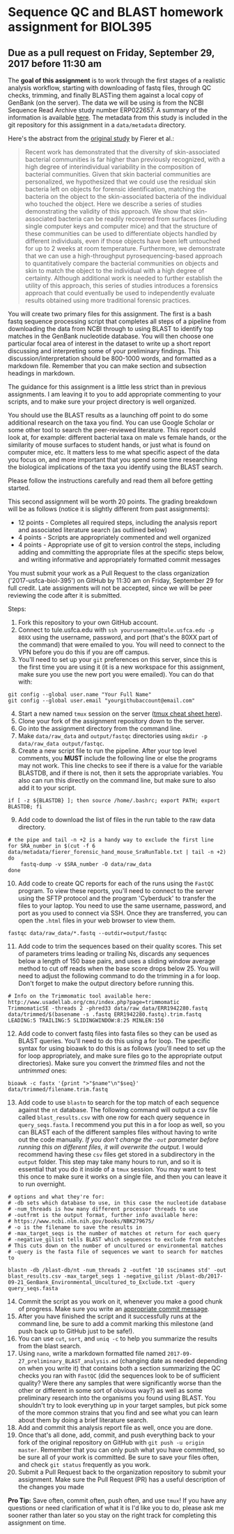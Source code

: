 # Sequence QC and BLAST homework assignment for BIOL395
## Due as a pull request on Friday, September 29, 2017 before 11:30 am

The **goal of this assignment** is to work through the first stages of a realistic analysis workflow, starting with downloading of fastq files, through QC checks, trimming, and finally BLASTing them against a local copy of GenBank (on the server). The data we will be using is from the NCBI Sequence Read Archive study number ERP022657. A summary of the information is available [here](https://www.ncbi.nlm.nih.gov/Traces/study/?WebEnv=NCID_1_128047291_130.14.22.33_5555_1505945515_1626731749_0MetA0_S_HStore&query_key=5). The metadata from this study is included in the git repository for this assignment in a `data/metadata` directory.

Here's the abstract from the [original study](https://trace.ncbi.nlm.nih.gov/Traces/sra/sra.cgi?study=ERP022657) by Fierer et al.:

> Recent work has demonstrated that the diversity of skin-associated bacterial communities is far higher than previously recognized, with a high degree of interindividual variability in the composition of bacterial communities. Given that skin bacterial communities are personalized, we hypothesized that we could use the residual skin bacteria left on objects for forensic identification, matching the bacteria on the object to the skin-associated bacteria of the individual who touched the object. Here we describe a series of studies demonstrating the validity of this approach. We show that skin-associated bacteria can be readily recovered from surfaces (including single computer keys and computer mice) and that the structure of these communities can be used to differentiate objects handled by different individuals, even if those objects have been left untouched for up to 2 weeks at room temperature. Furthermore, we demonstrate that we can use a high-throughput pyrosequencing-based approach to quantitatively compare the bacterial communities on objects and skin to match the object to the individual with a high degree of certainty. Although additional work is needed to further establish the utility of this approach, this series of studies introduces a forensics approach that could eventually be used to independently evaluate results obtained using more traditional forensic practices.

You will create two primary files for this assignment. The first is a bash fastq sequence processing script that completes all steps of a pipeline from downloading the data from NCBI through to using BLAST to identify top matches in the GenBank nucleotide database. You will then choose one particular focal area of interest in the dataset to write up a short report discussing and interpreting some of your preliminary findings. This discussion/interpretation should be 800-1000 words, and formatted as a markdown file. Remember that you can make section and subsection headings in markdown.

The guidance for this assignment is a little less strict than in previous assignments. I am leaving it to you to add appropriate commenting to your scripts, and to make sure your project directory is well organized.

You should use the BLAST results as a launching off point to do some additional research on the taxa you find. You can use Google Scholar or some other tool to search the peer-reviewed literature. This report could look at, for example: different bacterial taxa on male vs female hands, or the similarity of mouse surfaces to student hands, or just what is found on computer mice, etc. It matters less to me what specific aspect of the data you focus on, and more important that you spend some time researching the biological implications of the taxa you identify using the BLAST search.

Please follow the instructions carefully and read them all before getting started.

This second assignment will be worth 20 points. The grading breakdown will be as follows (notice it is slightly different from past assignments):

* 12 points - Completes all required steps, including the analysis report and associated literature search (as outlined below)
* 4 points - Scripts are appropriately commented and well organized
* 4 points - Appropriate use of git to version control the steps, including adding and committing the appropriate files at the specific steps below, and writing informative and appropriately formatted commit messages

You must submit your work as a Pull Request to the class organization ('2017-usfca-biol-395') on GitHub by 11:30 am on Friday, September 29 for full credit. Late assignments will not be accepted, since we will be peer reviewing the code after it is submitted.

Steps:

1. Fork this repository to your own GitHub account.
2. Connect to tule.usfca.edu with `ssh yourusername@tule.usfca.edu -p 80XX` using the username, password, and port (that's the 80XX part of the command) that were emailed to you. You will need to connect to the VPN before you do this if you are off campus.
3. You'll need to set up your `git` preferences on this server, since this is the first time you are using it (it is a new workspace for this assignment, make sure you use the new port you were emailed). You can do that with:

```
git config --global user.name "Your Full Name"
git config --global user.email "yourgithubaccount@email.com"
```

4. Start a new named `tmux` session on the server ([tmux cheat sheet here](https://gist.github.com/MohamedAlaa/2961058)).
5. Clone your fork of the assignment repository down to the server.
6. Go into the assignment directory from the command line.
7. Make `data/raw_data` and `output/fastqc` directories using `mkdir -p data/raw_data output/fastqc`.
8. Create a new script file to run the pipeline. After your top level comments, you **MUST** include the following line or else the programs may not work. This line checks to see if there is a value for the variable BLASTDB, and if there is not, then it sets the appropriate variables. You also can run this directly on the command line, but make sure to also add it to your script.

```
if [ -z ${BLASTDB} ]; then source /home/.bashrc; export PATH; export BLASTDB; fi
```

9. Add code to download the list of files in the run table to the raw data directory.

```
# the pipe and tail -n +2 is a handy way to exclude the first line
for SRA_number in $(cut -f 6 data/metadata/fierer_forensic_hand_mouse_SraRunTable.txt | tail -n +2)
do
    fastq-dump -v $SRA_number -O data/raw_data
done
```

10. Add code to create QC reports for each of the runs using the `FastQC` program. To view these reports, you'll need to connect to the server using the SFTP protocol and the program 'Cyberduck' to transfer the files to your laptop. You need to use the same username, password, and port as you used to connect via SSH. Once they are transferred, you can open the `.html` files in your web browser to view them.

```
fastqc data/raw_data/*.fastq --outdir=output/fastqc
```

11. Add code to trim the sequences based on their quality scores. This set of parameters trims leading or trailing Ns, discards any sequences below a length of 150 base pairs, and uses a sliding window average method to cut off reads when the base score drops below 25. You will need to adjust the following command to do the trimming in a for loop. Don't forget to make the output directory before running this.

```
# Info on the Trimmomatic tool available here: http://www.usadellab.org/cms/index.php?page=trimmomatic
TrimmomaticSE -threads 2 -phred33 data/raw_data/ERR1942280.fastq data/trimmed/$(basename -s .fastq ERR1942280.fastq).trim.fastq LEADING:5 TRAILING:5 SLIDINGWINDOW:8:25 MINLEN:150
```

12. Add code to convert fastq files into fasta files so they can be used as BLAST queries. You'll need to do this using a for loop. The specific syntax for using bioawk to do this is as follows (you'll need to set up the for loop appropriately, and make sure files go to the appropriate output directories). Make sure you convert the *trimmed* files and not the *untrimmed* ones:

```
bioawk -c fastx '{print ">"$name"\n"$seq}' data/trimmed/filename.trim.fastq
```

13. Add code to use `blastn` to search for the top match of each sequence against the `nt` database. The following command will output a csv file called `blast_results.csv` with one row for each query sequence in `query_seqs.fasta`. I recommend you put this in a for loop as well, so you can BLAST each of the different samples files without having to write out the code manually. *If you don't change the `-out` parameter before running this on different files, it will overwrite the output.* I would recommend having these `csv` files get stored in a subdirectory in the `output` folder. This step may take many hours to run, and so it is essential that you do it inside of a `tmux` session. You may want to test this once to make sure it works on a single file, and then you can leave it to run overnight.

```
# options and what they're for:
# -db sets which database to use, in this case the nucleotide database
# -num_threads is how many different processor threads to use
# -outfrmt is the output format, further info available here:
# https://www.ncbi.nlm.nih.gov/books/NBK279675/
# -o is the filename to save the results in
# -max_target_seqs is the number of matches ot return for each query
# -negative_gilist tells BLAST which sequences to exclude from matches
# This cuts down on the number of uncultured or environmental matches
# -query is the fasta file of sequences we want to search for matches to

blastn -db /blast-db/nt -num_threads 2 -outfmt '10 sscinames std' -out blast_results.csv -max_target_seqs 1 -negative_gilist /blast-db/2017-09-21_GenBank_Environmental_Uncultured_to_Exclude.txt -query query_seqs.fasta
```

14. Commit the script as you work on it, whenever you make a good chunk of progress. Make sure you write
   an [appropriate commit message](https://chris.beams.io/posts/git-commit/).
15. After you have finished the script and it successfully runs at the command line, be sure to add a commit marking this milestone (and push back up to GitHub just to be safe!).
16. You can use `cut`, `sort`, and `uniq -c` to help you summarize the results from the blast search.
17. Using `nano`, write a markdown formatted file named `2017-09-27_preliminary_BLAST_analysis.md` (changing date as needed depending on when you write it) that contains both a section summarizing the QC checks you ran with `FastQC` (did the sequences look to be of sufficient quality? Were there any samples that were significantly worse than the other or different in some sort of obvious way?) as well as some preliminary research into the organisms you found using BLAST. You shouldn't try to look everything up in your target samples, but pick some of the more common strains that you find and see what you can learn about them by doing a brief literature search.
18. Add and commit this analysis report file as well, once you are done.
19. Once that's all done, add, commit, and push everything back to your fork of the original repository on GitHub with `git push -u origin master`. Remember that you can only push what you have committed, so be sure all of your work is committed. Be sure to save your files often, and check `git status` frequently as you work.
20. Submit a Pull Request back to the organization repository to submit your assignment. Make sure the Pull Request (PR) has a useful description of the changes you made

**Pro Tip:** Save often, commit often, push often, and use `tmux`! If you have any questions or need clarification of what it is I'd like you to do, please ask me sooner rather than later so you stay on the right track for completing this assignment on time.
